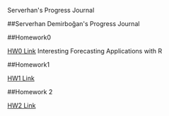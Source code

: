 Serverhan's Progress Journal

##Serverhan Demirboğan's Progress Journal

##Homework0

[HW0 Link](https://github.com/BU-IE-360/spring21-serverhan/blob/main/files/Interesting%20Forecasting%20Applications%20with%20R.html) Interesting Forecasting Applications with R


##Homework1

[HW1 Link](https://github.com/BU-IE-360/spring21-serverhan/blob/main/files/HW1/HW1.html)


##Homework 2

[HW2 Link](https://github.com/BU-IE-360/spring21-serverhan/blob/main/files/HW2/HW2.html)
